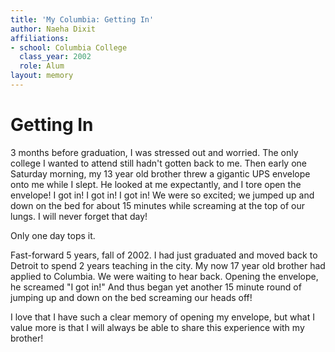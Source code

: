 ```yaml
---
title: 'My Columbia: Getting In'
author: Naeha Dixit
affiliations:
- school: Columbia College
  class_year: 2002
  role: Alum
layout: memory
---
```


# Getting In

3 months before graduation, I was stressed out and worried.  The only college I wanted to attend still hadn't gotten back to me.  Then early one Saturday morning, my 13 year old brother threw a gigantic UPS envelope onto me while I slept.  He looked at me expectantly, and I tore open the envelope!  I got in!  I got in!  I got in!  We were so excited; we jumped up and down on the bed for about 15 minutes while screaming at the top of our lungs.  I will never forget that day!

Only one day tops it.

Fast-forward 5 years, fall of 2002.  I had just graduated and moved back to Detroit to spend 2 years teaching in the city.  My now 17 year old brother had applied to Columbia.  We were waiting to hear back.  Opening the envelope, he screamed "I got in!"  And thus began yet another 15 minute round of jumping up and down on the bed screaming our heads off!

I love that I have such a clear memory of opening my envelope, but what I value more is that I will always be able to share this experience with my brother!
